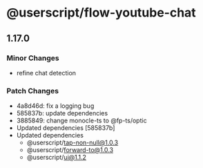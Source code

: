 # @userscript/flow-youtube-chat

## 1.17.0

### Minor Changes

- refine chat detection

### Patch Changes

- 4a8d46d: fix a logging bug
- 585837b: update dependencies
- 3885849: change monocle-ts to @fp-ts/optic
- Updated dependencies [585837b]
- Updated dependencies
  - @userscript/tap-non-null@1.0.3
  - @userscript/forward-to@1.0.3
  - @userscript/ui@1.1.2
